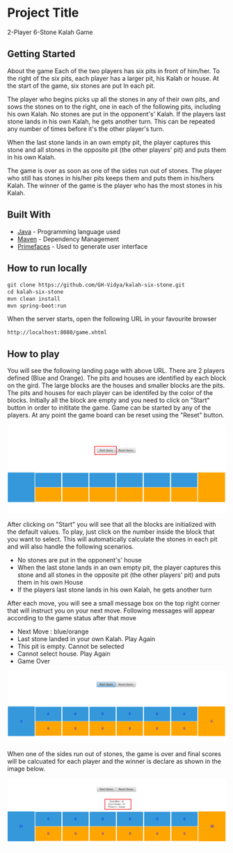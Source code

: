 # Project Title

2-Player 6-Stone Kalah Game

## Getting Started

About the game
Each of the two players has six pits in front of him/her. To the right of the six pits, each player has a larger pit, his Kalah or house. At the start of the game, six stones are put In each pit.

The player who begins picks up all the stones in any of their own pits, and sows the stones on to the right, one in each of the following pits, including his own Kalah. No stones are put in the opponent's' Kalah. If the players last stone lands in his own Kalah, he gets another turn. This can be repeated any number of times before it's the other player's turn.

When the last stone lands in an own empty pit, the player captures this stone and all stones in the opposite pit (the other players' pit) and puts them in his own Kalah.

The game is over as soon as one of the sides run out of stones. The player who still has stones in his/her pits keeps them and puts them in his/hers Kalah. The winner of the game is the player who has the most stones in his Kalah.

## Built With

* [Java](https://java.com/en/download/) - Programming language used
* [Maven](https://maven.apache.org/) - Dependency Management
* [Primefaces](https://www.primefaces.org/) - Used to generate user interface

## How to run locally

```
git clone https://github.com/GH-Vidya/kalah-six-stone.git
cd kalah-six-stone
mvn clean install
mvn spring-boot:run
```
When the server starts, open the following URL in your favourite browser
```
http://localhost:8080/game.xhtml
```

## How to play

You will see the following landing page with above URL. There are 2 players defined (Blue and Orange). The pits and houses are identified by each block on the gird. The large blocks are the houses and smaller blocks are the pits. The pits and houses for each player can be identifed by the color of the blocks. Initially all the block are empty and you need to click on "Start" button in order to inititate the game. Game can be started by any of the players. At any point the game board can be reset using the "Reset" button.

![landing page](https://github.com/GH-Vidya/kalah-six-stone/blob/master/src/main/resources/images/firstscreen.PNG)

After clicking on "Start" you will see that all the blocks are initialized with the default values. To play, just click on the number inside the block that you want to select. This will automatically calculate the stones in each pit and will also handle the following scenarios.

* No stones are put in the opponent's' house
* When the last stone lands in an own empty pit, the player captures this stone and all stones in the opposite pit (the other players' pit) and puts them in his own House
* If the players last stone lands in his own Kalah, he gets another turn

After each move, you will see a small message box on the top right corner that will instruct you on your next move. Following messages will appear according to the game status after that move 

* Next Move : blue/orange
* Last stone landed in your own Kalah. Play Again
* This pit is empty. Cannot be selected
* Cannot select house. Play Again
* Game Over

![game started](https://github.com/GH-Vidya/kalah-six-stone/blob/master/src/main/resources/images/gamestarted.PNG)

When one of the sides run out of stones, the game is over and final scores will be calcuated for each player and the winner is declare as shown in the image below.

![game over](https://github.com/GH-Vidya/kalah-six-stone/blob/master/src/main/resources/images/gameover.PNG)




